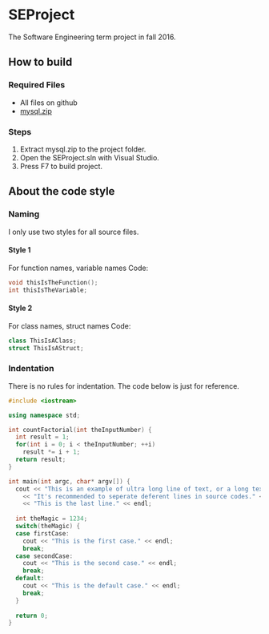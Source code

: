 ﻿# SEProject
The Software Engineering term project in fall 2016.

## How to build
### Required Files
* All files on github
* [mysql.zip](https://drive.google.com/file/d/0B5SEfPKgXclXRDdRX1huTjF6M2s/view?usp=sharing)

### Steps
1. Extract mysql.zip to the project folder.
2. Open the SEProject.sln with Visual Studio.
3. Press F7 to build project.

## About the code style
### Naming
I only use two styles for all source files.
#### Style 1
For function names, variable names
Code:
```c++
void thisIsTheFunction();
int thisIsTheVariable;
```
#### Style 2
For class names, struct names
Code:
```c++
class ThisIsAClass;
struct ThisIsAStruct;
```

### Indentation
There is no rules for indentation. The code below is just for reference.
```c++
#include <iostream>

using namespace std;

int countFactorial(int theInputNumber) {
  int result = 1;
  for(int i = 0; i < theInputNumber; ++i)
    result *= i + 1;
  return result;
}

int main(int argc, char* argv[]) {
  cout << "This is an example of ultra long line of text, or a long text segment." << endl
    << "It's recommended to seperate deferent lines in source codes." << endl
    << "This is the last line." << endl;
    
  int theMagic = 1234;
  switch(theMagic) {
  case firstCase:
    cout << "This is the first case." << endl;
    break;
  case secondCase:
    cout << "This is the second case." << endl;
    break;
  default:
    cout << "This is the default case." << endl;
    break;
  }
  
  return 0;
}
```
